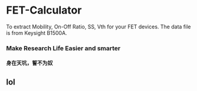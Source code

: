 # FET-Calculator
To extract Mobility, On-Off Ratio, SS, Vth for your FET devices. 
The data file is from Keysight B1500A. 

### Make Research Life Easier and smarter

#### 身在天坑，誓不为奴
## lol
